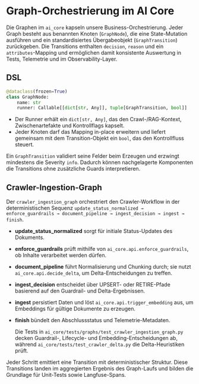 # Graph-Orchestrierung im AI Core

Die Graphen im `ai_core` kapseln unsere Business-Orchestrierung. Jeder Graph
besteht aus benannten Knoten (`GraphNode`), die eine State-Mutation ausführen und
ein standardisiertes Übergabeobjekt (`GraphTransition`) zurückgeben. Die
Transitions enthalten `decision`, `reason` und ein `attributes`-Mapping und
ermöglichen damit konsistente Auswertung in Tests, Telemetrie und im
Observability-Layer.

## DSL

```python
@dataclass(frozen=True)
class GraphNode:
    name: str
    runner: Callable[[dict[str, Any]], tuple[GraphTransition, bool]]
```

* Der Runner erhält ein `dict[str, Any]`, das den Crawl-/RAG-Kontext,
  Zwischenartefakte und Kontrollflags kapselt.
* Jeder Knoten darf das Mapping in-place erweitern und liefert gemeinsam mit dem
  Transition-Objekt ein `bool`, das den Kontrollfluss steuert.

Ein `GraphTransition` validiert seine Felder beim Erzeugen und erzwingt
mindestens die Severity `info`. Dadurch können nachgelagerte Komponenten die
Transitions ohne zusätzliche Guards interpretieren.

## Crawler-Ingestion-Graph

Der `crawler_ingestion_graph` orchestriert den Crawler-Workflow in der
deterministischen Sequenz
`update_status_normalized → enforce_guardrails → document_pipeline → ingest_decision → ingest → finish`.

* **update_status_normalized** sorgt für initiale Status-Updates des Dokuments.
* **enforce_guardrails** prüft mithilfe von `ai_core.api.enforce_guardrails`,
  ob Inhalte verarbeitet werden dürfen.
* **document_pipeline** führt Normalisierung und Chunking durch; sie nutzt
  `ai_core.api.decide_delta`, um Delta-Entscheidungen zu treffen.
* **ingest_decision** entscheidet über UPSERT- oder RETIRE-Pfade basierend auf
  den Guardrail- und Delta-Ergebnissen.
* **ingest** persistiert Daten und löst `ai_core.api.trigger_embedding` aus, um
  Embeddings für gültige Dokumente zu erzeugen.
* **finish** bündelt den Abschlussstatus und Telemetrie-Metadaten.

   Die Tests in `ai_core/tests/graphs/test_crawler_ingestion_graph.py` decken
   Guardrail-, Lifecycle- und Embedding-Entscheidungen ab, während
   `ai_core/tests/test_crawler_delta.py` die Delta-Heuristiken prüft.

Jeder Schritt emittiert eine Transition mit deterministischer Struktur. Diese
Transitions landen im aggregierten Ergebnis des Graph-Laufs und bilden die
Grundlage für Unit-Tests sowie Langfuse-Spans.
